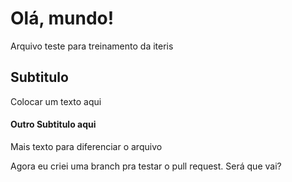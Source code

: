 # Olá, mundo!
Arquivo teste para treinamento da iteris

## Subtitulo

Colocar um texto aqui

#### Outro Subtitulo aqui

Mais texto para diferenciar o arquivo


Agora eu criei uma branch pra testar o pull request. Será que vai?
